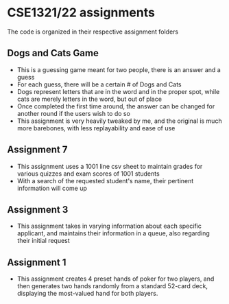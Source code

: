 # CSE1321/22 assignments

The code is organized in their respective assignment folders

## Dogs and Cats Game
- This is a guessing game meant for two people, there is an answer and a guess
- For each guess, there will be a certain # of Dogs and Cats
- Dogs represent letters that are in the word and in the proper spot, while cats are merely letters in the word, but out of place
- Once completed the first time around, the answer can be changed for another round if the users wish to do so
- This assignment is very heavily tweaked by me, and the original is much more barebones, with less replayability and ease of use  

## Assignment 7
- This assignment uses a 1001 line csv sheet to maintain grades for various quizzes and exam scores of 1001 students
- With a search of the requested student's name, their pertinent information will come up 

## Assignment 3
- This assignment takes in varying information about each specific applicant, and maintains their information in a queue, also regarding their initial request

## Assignment 1
- This assignment creates 4 preset hands of poker for two players, and then generates two hands randomly from a standard 52-card deck, displaying the most-valued hand for both players.

